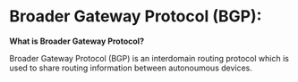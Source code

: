 # Broader Gateway Protocol (BGP):

**What is Broader Gateway Protocol?**

Broader Gateway Protocol (BGP) is an interdomain routing protocol which is used to share routing information between autonoumous devices. 

